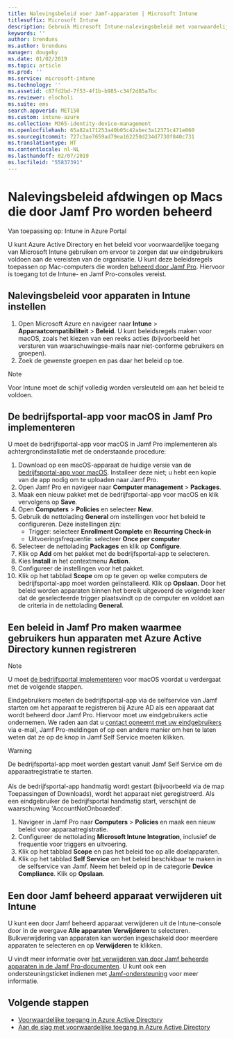 ```yaml
---
title: Nalevingsbeleid voor Jamf-apparaten | Microsoft Intune
titlesuffix: Microsoft Intune
description: Gebruik Microsoft Intune-nalevingsbeleid met voorwaardelijke toegang van Azure Active Directory om met Jamf beheerde apparaten te beveiligen.
keywords: ''
author: brenduns
ms.author: brenduns
manager: dougeby
ms.date: 01/02/2019
ms.topic: article
ms.prod: ''
ms.service: microsoft-intune
ms.technology: ''
ms.assetid: c87fd2bd-7f53-4f1b-b985-c34f2d85a7bc
ms.reviewer: elocholi
ms.suite: ems
search.appverid: MET150
ms.custom: intune-azure
ms.collection: M365-identity-device-management
ms.openlocfilehash: 65a82a171253a40b05c42abec3a12371c471e860
ms.sourcegitcommit: 727c3ae7659ad79ea162250d234d7730f840c731
ms.translationtype: HT
ms.contentlocale: nl-NL
ms.lasthandoff: 02/07/2019
ms.locfileid: "55837391"
---
```

# <a name="enforce-compliance-on-macs-managed-with-jamf-pro"></a>Nalevingsbeleid afdwingen op Macs die door Jamf Pro worden beheerd

Van toepassing op: Intune in Azure Portal

U kunt Azure Active Directory en het beleid voor voorwaardelijke toegang van Microsoft Intune gebruiken om ervoor te zorgen dat uw eindgebruikers voldoen aan de vereisten van de organisatie. U kunt deze beleidsregels toepassen op Mac-computers die worden [beheerd door Jamf Pro](conditional-access-integrate-jamf.md). Hiervoor is toegang tot de Intune- en Jamf Pro-consoles vereist.

## <a name="set-up-device-compliance-policies-in-intune"></a>Nalevingsbeleid voor apparaten in Intune instellen

1. Open Microsoft Azure en navigeer naar **Intune** > **Apparaatcompatibiliteit** > **Beleid**. U kunt beleidsregels maken voor macOS, zoals het kiezen van een reeks acties (bijvoorbeeld het versturen van waarschuwingse-mails naar niet-conforme gebruikers en groepen).
2. Zoek de gewenste groepen en pas daar het beleid op toe.

> [!Note]
> Voor Intune moet de schijf volledig worden versleuteld om aan het beleid te voldoen.

## <a name="deploy-the-company-portal-app-for-macos-in-jamf-pro"></a>De bedrijfsportal-app voor macOS in Jamf Pro implementeren

U moet de bedrijfsportal-app voor macOS in Jamf Pro implementeren als achtergrondinstallatie met de onderstaande procedure:

1. Download op een macOS-apparaat de huidige versie van de [bedrijfsportal-app voor macOS](https://go.microsoft.com/fwlink/?linkid=862280). Installeer deze niet; u hebt een kopie van de app nodig om te uploaden naar Jamf Pro.
2. Open Jamf Pro en navigeer naar **Computer management** > **Packages**.
3. Maak een nieuw pakket met de bedrijfsportal-app voor macOS en klik vervolgens op **Save**.
4. Open **Computers** > **Policies** en selecteer **New**.
5. Gebruik de nettolading **General** om instellingen voor het beleid te configureren. Deze instellingen zijn:
   - Trigger: selecteer **Enrollment Complete** en **Recurring Check-in**
   - Uitvoeringsfrequentie: selecteer **Once per computer**
6. Selecteer de nettolading **Packages** en klik op **Configure**.
7. Klik op **Add** om het pakket met de bedrijfsportal-app te selecteren.
8. Kies **Install** in het contextmenu **Action**.
9. Configureer de instellingen voor het pakket.
10. Klik op het tabblad **Scope** om op te geven op welke computers de bedrijfsportal-app moet worden geïnstalleerd. Klik op **Opslaan**. Door het beleid worden apparaten binnen het bereik uitgevoerd de volgende keer dat de geselecteerde trigger plaatsvindt op de computer en voldoet aan de criteria in de nettolading **General**.

## <a name="create-a-policy-in-jamf-pro-to-have-users-register-their-devices-with-azure-active-directory"></a>Een beleid in Jamf Pro maken waarmee gebruikers hun apparaten met Azure Active Directory kunnen registreren

> [!NOTE]
> U moet [de bedrijfsportal implementeren](conditional-access-assign-jamf.md#deploy-the-company-portal-app-for-macos-in-jamf-pro) voor macOS voordat u verdergaat met de volgende stappen.  

Eindgebruikers moeten de bedrijfsportal-app via de selfservice van Jamf starten om het apparaat te registreren bij Azure AD als een apparaat dat wordt beheerd door Jamf Pro. Hiervoor moet uw eindgebruikers actie ondernemen. We raden aan dat u [contact opneemt met uw eindgebruikers](end-user-educate.md) via e-mail, Jamf Pro-meldingen of op een andere manier om hen te laten weten dat ze op de knop in Jamf Self Service moeten klikken.

> [!WARNING]
> De bedrijfsportal-app moet worden gestart vanuit Jamf Self Service om de apparaatregistratie te starten. <br><br>Als de bedrijfsportal-app handmatig wordt gestart (bijvoorbeeld via de map Toepassingen of Downloads), wordt het apparaat niet geregistreerd. Als een eindgebruiker de bedrijfsportal handmatig start, verschijnt de waarschuwing 'AccountNotOnboarded'.

1. Navigeer in Jamf Pro naar **Computers** > **Policies** en maak een nieuw beleid voor apparaatregistratie.
2. Configureer de nettolading **Microsoft Intune Integration**, inclusief de frequentie voor triggers en uitvoering.
3. Klik op het tabblad **Scope** en pas het beleid toe op alle doelapparaten.
4. Klik op het tabblad **Self Service** om het beleid beschikbaar te maken in de selfservice van Jamf. Neem het beleid op in de categorie **Device Compliance**. Klik op **Opslaan**.

## <a name="removing-a-jamf-managed-device-from-intune"></a>Een door Jamf beheerd apparaat verwijderen uit Intune

U kunt een door Jamf beheerd apparaat verwijderen uit de Intune-console door in de weergave **Alle apparaten** **Verwijderen** te selecteren. Bulkverwijdering van apparaten kan worden ingeschakeld door meerdere apparaten te selecteren en op **Verwijderen** te klikken.

U vindt meer informatie over [het verwijderen van door Jamf beheerde apparaten in de Jamf Pro-documenten](https://www.jamf.com/jamf-nation/articles/80/unmanaging-computers-while-preserving-their-inventory-information). U kunt ook een ondersteuningsticket indienen met [Jamf-ondersteuning](https://www.jamf.com/support/) voor meer informatie. 

## <a name="next-steps"></a>Volgende stappen

- [Voorwaardelijke toegang in Azure Active Directory](https://docs.microsoft.com/azure/active-directory/active-directory-conditional-access-azure-portal)
- [Aan de slag met voorwaardelijke toegang in Azure Active Directory](https://docs.microsoft.com/azure/active-directory/active-directory-conditional-access-azure-portal-get-started)
